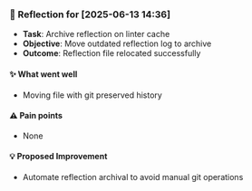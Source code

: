 <!-- reflection-template:start -->
### :book: Reflection for [2025-06-13 14:36]
  - **Task**: Archive reflection on linter cache
  - **Objective**: Move outdated reflection log to archive
  - **Outcome**: Reflection file relocated successfully

#### :sparkles: What went well
  - Moving file with git preserved history

#### :warning: Pain points
  - None

#### :bulb: Proposed Improvement
  - Automate reflection archival to avoid manual git operations
<!-- reflection-template:end -->
